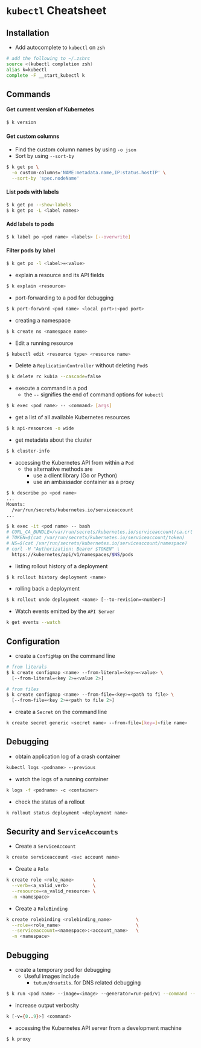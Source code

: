 # `kubectl` Cheatsheet

## Installation
* Add autocomplete to `kubectl` on `zsh`

```sh
# add the following to ~/.zshrc
source <(kubectl completion zsh)
alias k=kubectl
complete -F __start_kubectl k
```

## Commands

#### Get current version of Kubernetes

```sh
$ k version
```

#### Get custom columns

* Find the custom column names by using `-o json`
* Sort by using `--sort-by`

```sh
$ k get po \
  -o custom-columns='NAME:metadata.name,IP:status.hostIP' \
  --sort-by 'spec.nodeName'
```

#### List pods with labels

```sh
$ k get po --show-labels
$ k get po -L <label names>
```

#### Add labels to pods

```sh
$ k label po <pod name> <labels> [--overwrite]
```

#### Filter pods by label

```sh
$ k get po -l <label>=<value>
```

* explain a resource and its API fields

```sh
$ k explain <resource>
```

* port-forwarding to a pod for debugging

```sh
$ k port-forward <pod name> <local port>:<pod port>
```

* creating a namespace

```sh
$ k create ns <namespace name>
```

* Edit a running resource

```sh
$ kubectl edit <resource type> <resource name>
```

* Delete a `ReplicationController` without deleting `Pod`s

```sh
$ k delete rc kubia --cascade=false
```

* execute a command in a pod
  * the `--` signifies the end of command options for `kubectl`

```sh
$ k exec <pod name> -- <command> [args]
```

* get a list of all available Kubernetes resources

```sh
$ k api-resources -o wide
```

* get metadata about the cluster

```sh
$ k cluster-info
```

* accessing the Kubernetes API from within a `Pod`
  * the alternative methods are
    * use a client library (Go or Python)
    * use an ambassador container as a proxy

```sh
$ k describe po <pod name>
...
Mounts:
  /var/run/secrets/kubernetes.io/serviceaccount
...

$ k exec -it <pod name> -- bash
# CURL_CA_BUNDLE=/var/run/secrets/kubernetes.io/serviceaccount/ca.crt
# TOKEN=$(cat /var/run/secrets/kubernetes.io/serviceaccount/token)
# NS=$(cat /var/run/secrets/kubernetes.io/serviceaccount/namespace)
# curl -H "Authorization: Bearer $TOKEN" \
  https://kubernetes/api/v1/namespaces/$NS/pods
```

* listing rollout history of a deployment

```sh
$ k rollout history deployment <name>
```

- rolling back a deployment

```sh
$ k rollout undo deployment <name> [--to-revision=<number>]
```

- Watch events emitted by the `API Server`

```sh
k get events --watch
```

## Configuration

* create a `ConfigMap` on the command line

```sh
# from literals
$ k create configmap <name> --from-literal=<key>=<value> \
  [--from-literal=<key 2>=<value 2>]

# from files
$ k create configmap <name> --from-file=<key>=<path to file> \
  [--from-file=<key 2>=<path to file 2>]
```

* create a `Secret` on the command line

```sh
k create secret generic <secret name> --from-file=[key=]<file name>
```

## Debugging

* obtain application log of a crash container

```sh
kubectl logs <podname> --previous
```

* watch the logs of a running container

```sh
k logs -f <podname> -c <container>
```

* check the status of a rollout

```sh
k rollout status deployment <deployment name>
```


## Security and `ServiceAccounts`

* Create a `ServiceAccount`

```sh
k create serviceaccount <svc account name>
```

- Create a `Role`

```sh
k create role <role_name>       \
  --verb=<a_valid_verb>         \
  --resource=<a_valid_resource> \
  -n <namespace>
```

- Create a `RoleBinding`

```sh
k create rolebinding <rolebinding_name>         \
  --role=<role_name>                            \
  --serviceaccount=<namespace>:<account_name>   \
  -n <namespace>
```


## Debugging

* create a temporary pod for debugging
  * Useful images include
    * `tutum/dnsutils`. for DNS related debugging

```sh
$ k run <pod name> --image=<image> --generator=run-pod/v1 --command -- sleep infinity
```

* increase output verbosity

```sh
k [-v={0..9}>] <command>
```

* accessing the Kubernetes API server from a development machine

```sh
$ k proxy 
```
